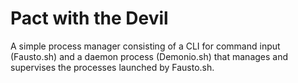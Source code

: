 # Pact with the Devil

A simple process manager consisting of a CLI for command input (Fausto.sh) and a daemon process (Demonio.sh) that manages and supervises the processes launched by Fausto.sh.